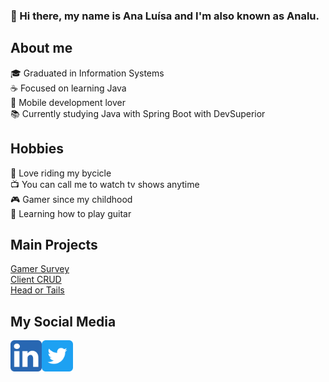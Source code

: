 ### 👋 Hi there, my name is Ana Luísa and I'm also known as Analu.

## About me
🎓 Graduated in Information Systems  
☕ Focused on learning Java  
📲 Mobile development lover  
📚 Currently studying Java with Spring Boot with DevSuperior  

## Hobbies
🚴 Love riding my bycicle  
📺 You can call me to watch tv shows anytime  
🎮 Gamer since my childhood  
🎼 Learning how to play guitar

## Main Projects
[Gamer Survey](https://github.com/analudias/sds1-pesquisa)  
[Client CRUD](https://github.com/analudias/ds-client)  
[Head or Tails](https://github.com/analudias/app-cara-coroa)  

## My Social Media
[<img align="left" src="https://github.com/analudias/analudias/blob/master/images/linkedin-icon.png?raw=true" alt="linkedin" width="50px"/>](https://www.linkedin.com/in/analudiastech/)

[<img align="left" src="https://github.com/analudias/analudias/blob/master/images/twitter-icon.png?raw=true" alt="linkedin" width="50px"/>](https://twitter.com/_analudias)
